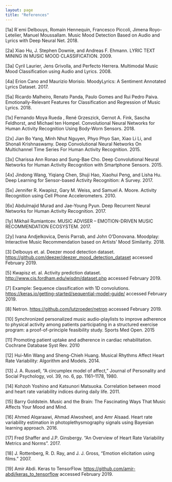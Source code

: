 ```yaml
---
layout: page
title: "References"
---
```


[1a] R´emi Delbouys, Romain Hennequin, Francesco Piccoli, Jimena Royo-Letelier, Manuel Moussallam. Music Mood Detection Based on Audio and Lyrics with Deep Neural Net. 2018.

[2a] Xiao Hu, J. Stephen Downie, and Andreas F. Ehmann. LYRIC TEXT MINING IN MUSIC MOOD CLASSIFICATION. 2009.

[3a] Cyril Laurier, Jens Grivolla, and Perfecto Herrera. Multimodal Music Mood Classification using Audio and Lyrics. 2008.

[4a] Erion Cano and Maurizio Morisio. MoodyLyrics: A Sentiment Annotated Lyrics Dataset. 2017.

[5a] Ricardo Malheiro, Renato Panda, Paulo Gomes and Rui Pedro Paiva. Emotionally-Relevant Features for Classification and Regression of Music Lyrics. 2018.

[1x] Fernando Moya Rueda , René Grzeszick, Gernot A. Fink, Sascha Feldhorst, and Michael ten Hompel. Convolutional Neural Networks for Human Activity Recognition Using Body-Worn Sensors. 2018.

[2x] Jian Bo Yang, Minh Nhut Nguyen, Phyo Phyo San, Xiao Li Li, and Shonali Krishnaswamy. Deep Convolutional Neural Networks On Multichannel Time Series For Human Activity Recognition. 2015.

[3x] Charissa Ann Ronao and Sung-Bae Cho. Deep Convolutional Neural Networks for Human Activity Recognition with Smartphone Sensors. 2015.

[4x] Jindong Wang, Yiqiang Chen, Shuji Hao, Xiaohui Peng, and Lisha Hu. Deep Learning for Sensor-based Activity Recognition: A Survey. 2017.

[5x] Jennifer R. Kwapisz, Gary M. Weiss, and Samuel A. Moore. Activity Recognition using Cell Phone Accelerometers. 2010.

[6x] Abdulmajid Murad and Jae-Young Pyun. Deep Recurrent Neural Networks for Human Activity Recognition. 2017.

[1y] Mikhail Rumiantcev. MUSIC ADVISER – EMOTION-DRIVEN MUSIC RECOMMENDATION ECOSYSTEM. 2017.

[2y] Ivana Andjelkovica, Denis Parrab, and John O’Donovana. Moodplay: Interactive Music Recommendation based on Artists’ Mood Similarity. 2018.

[3] Delbouys et. al. Deezer mood detection dataset. https://github.com/deezer/deezer_mood_detection_dataset accessed February 2019.

[5] Kwapisz et. al. Activity prediction dataset. http://www.cis.fordham.edu/wisdm/dataset.php accessed February 2019. 

[7] Example: Sequence classification with 1D convolutions. https://keras.io/getting-started/sequential-model-guide/ accessed February 2019. 

[8] Netron. https://github.com/lutzroeder/netron accessed February 2019.

[10] Synchronized personalized music audio-playlists to improve adherence to physical activity among patients participating in a structured exercise program: a proof-of-principle feasibility study. Sports Med Open. 2015

[11] Promoting patient uptake and adherence in cardiac rehabilitation. Cochrane Database Syst Rev. 2010

[12] Hui-Min Wang and Sheng-Chieh Huang. Musical Rhythms Affect Heart Rate Variability: Algorithm and Models. 2014.

[13] J. A. Russell, “A circumplex model of affect,” Journal of Personality and Social Psychology, vol. 39, no. 6, pp. 1161–1178, 1980.

[14] Kohzoh Yoshino and Katsunori Matsuoka. Correlation between mood and heart rate variability indices during daily life. 2011.

[15] Barry Goldstein. Music and the Brain: The Fascinating Ways That Music Affects Your Mood and Mind. 

[16] Ahmed Alqaraawi, Ahmad Alwosheel, and Amr Alsaad. Heart rate variability estimation in photoplethysmography signals using Bayesian learning approach. 2016.

[17] Fred Shaffer and J.P. Ginsbergy. “An Overview of Heart Rate Variability Metrics and Norms”. 2017.

[18] J. Rottenberg, R. D. Ray, and J. J. Gross, “Emotion elicitation using films.” 2007.

[19] Amir Abdi. Keras to TensorFlow. https://github.com/amir-abdi/keras_to_tensorflow accessed February 2019. 